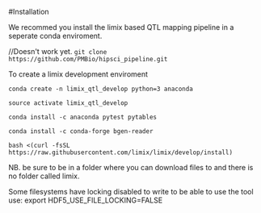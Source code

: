 #Installation

We recommed you install the limix based QTL mapping pipeline in a seperate conda enviroment.

//Doesn't work yet.
`git clone https://github.com/PMBio/hipsci_pipeline.git`


To create a limix development enviroment

`conda create -n limix_qtl_develop python=3 anaconda`

`source activate limix_qtl_develop`

`conda install -c anaconda pytest pytables`

`conda install -c conda-forge bgen-reader`

`bash <(curl -fsSL https://raw.githubusercontent.com/limix/limix/develop/install)`

NB. be sure to be in a folder where you can download files to and there is no folder called limix.

Some filesystems have locking disabled to write to be able to use the tool use:
export HDF5_USE_FILE_LOCKING=FALSE
